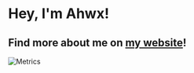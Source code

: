 # Hey, I'm Ahwx!

## Find more about me on [my website](https://jaapvd.nl/)!

![Metrics](https://raw.githubusercontent.com/Ahwxx/Ahwxx/main/github-metrics.svg)
